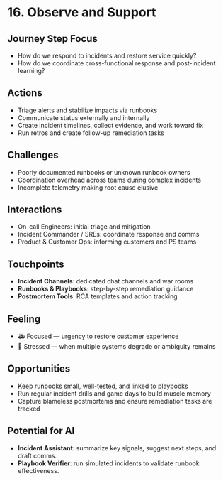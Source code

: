 # 16. Observe and Support

## Journey Step Focus
- How do we respond to incidents and restore service quickly?
- How do we coordinate cross-functional response and post-incident learning?

## Actions
- Triage alerts and stabilize impacts via runbooks
- Communicate status externally and internally
- Create incident timelines, collect evidence, and work toward fix
- Run retros and create follow-up remediation tasks

## Challenges
- Poorly documented runbooks or unknown runbook owners
- Coordination overhead across teams during complex incidents
- Incomplete telemetry making root cause elusive

## Interactions
- On-call Engineers: initial triage and mitigation
- Incident Commander / SREs: coordinate response and comms
- Product & Customer Ops: informing customers and PS teams

## Touchpoints
- **Incident Channels**: dedicated chat channels and war rooms
- **Runbooks & Playbooks**: step-by-step remediation guidance
- **Postmortem Tools**: RCA templates and action tracking

## Feeling
- 🚑 Focused — urgency to restore customer experience
- 🤯 Stressed — when multiple systems degrade or ambiguity remains

## Opportunities
- Keep runbooks small, well-tested, and linked to playbooks
- Run regular incident drills and game days to build muscle memory
- Capture blameless postmortems and ensure remediation tasks are tracked

## Potential for AI
- **Incident Assistant**: summarize key signals, suggest next steps, and draft comms.
- **Playbook Verifier**: run simulated incidents to validate runbook effectiveness.
